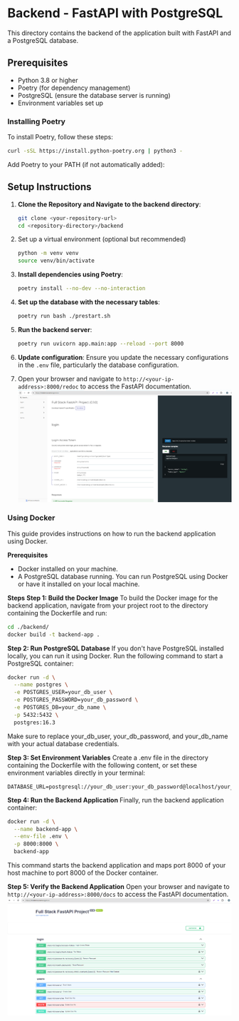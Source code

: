 # Backend - FastAPI with PostgreSQL

This directory contains the backend of the application built with FastAPI and a PostgreSQL database.

## Prerequisites

- Python 3.8 or higher
- Poetry (for dependency management)
- PostgreSQL (ensure the database server is running)
- Environment variables set up

### Installing Poetry

To install Poetry, follow these steps:

```sh
curl -sSL https://install.python-poetry.org | python3 -
```

Add Poetry to your PATH (if not automatically added):

## Setup Instructions

1. **Clone the Repository and Navigate to the backend directory**:
    ```sh
    git clone <your-repository-url>
    cd <repository-directory>/backend
    ```

2. Set up a virtual environment (optional but recommended)
    ```sh
    python -m venv venv
    source venv/bin/activate
    ```
3. **Install dependencies using Poetry**:
    ```sh
    poetry install --no-dev --no-interaction
    ```

4. **Set up the database with the necessary tables**:
    ```sh
    poetry run bash ./prestart.sh
    ```

5. **Run the backend server**:
    ```sh
    poetry run uvicorn app.main:app --reload --port 8000
    ```

6. **Update configuration**:
   Ensure you update the necessary configurations in the `.env` file, particularly the database configuration.

7. Open your browser and navigate to `http://<your-ip-address>:8000/redoc` to access the FastAPI documentation.
!['/redoc endpoint'](../images/redoc-endpoint.png)


### Using Docker
This guide provides instructions on how to run the backend application using Docker.

**Prerequisites**
- Docker installed on your machine.
- A PostgreSQL database running. You can run PostgreSQL using Docker or have it installed on your local machine.

**Steps**
**Step 1: Build the Docker Image**
To build the Docker image for the backend application, navigate from your project root to the directory containing the Dockerfile and run:
```sh
cd ./backend/
docker build -t backend-app .
```

**Step 2: Run PostgreSQL Database**
If you don't have PostgreSQL installed locally, you can run it using Docker. Run the following command to start a PostgreSQL container:
```sh
docker run -d \
  --name postgres \
  -e POSTGRES_USER=your_db_user \
  -e POSTGRES_PASSWORD=your_db_password \
  -e POSTGRES_DB=your_db_name \
  -p 5432:5432 \
  postgres:16.3
```
Make sure to replace your_db_user, your_db_password, and your_db_name with your actual database credentials.

**Step 3: Set Environment Variables**
Create a .env file in the directory containing the Dockerfile with the following content, or set these environment variables directly in your terminal:
```env
DATABASE_URL=postgresql://your_db_user:your_db_password@localhost/your_db_name
```

**Step 4: Run the Backend Application**
Finally, run the backend application container:
```sh
docker run -d \
  --name backend-app \
  --env-file .env \
  -p 8000:8000 \
  backend-app
```
This command starts the backend application and maps port 8000 of your host machine to port 8000 of the Docker container.

**Step 5: Verify the Backend Application**
Open your browser and navigate to `http://<your-ip-address>:8000/docs` to access the FastAPI documentation.
!['/docs endpoint'](../images/docs-endpoint.png)
